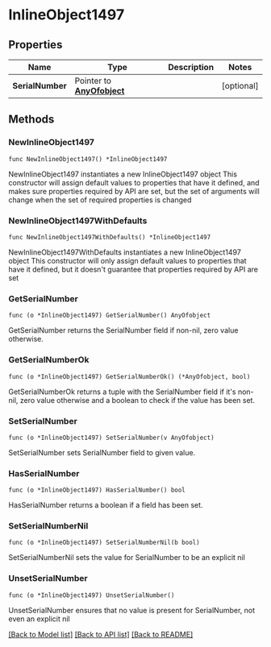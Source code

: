 # InlineObject1497

## Properties

Name | Type | Description | Notes
------------ | ------------- | ------------- | -------------
**SerialNumber** | Pointer to [**AnyOfobject**](anyOf&lt;object&gt;.md) |  | [optional] 

## Methods

### NewInlineObject1497

`func NewInlineObject1497() *InlineObject1497`

NewInlineObject1497 instantiates a new InlineObject1497 object
This constructor will assign default values to properties that have it defined,
and makes sure properties required by API are set, but the set of arguments
will change when the set of required properties is changed

### NewInlineObject1497WithDefaults

`func NewInlineObject1497WithDefaults() *InlineObject1497`

NewInlineObject1497WithDefaults instantiates a new InlineObject1497 object
This constructor will only assign default values to properties that have it defined,
but it doesn't guarantee that properties required by API are set

### GetSerialNumber

`func (o *InlineObject1497) GetSerialNumber() AnyOfobject`

GetSerialNumber returns the SerialNumber field if non-nil, zero value otherwise.

### GetSerialNumberOk

`func (o *InlineObject1497) GetSerialNumberOk() (*AnyOfobject, bool)`

GetSerialNumberOk returns a tuple with the SerialNumber field if it's non-nil, zero value otherwise
and a boolean to check if the value has been set.

### SetSerialNumber

`func (o *InlineObject1497) SetSerialNumber(v AnyOfobject)`

SetSerialNumber sets SerialNumber field to given value.

### HasSerialNumber

`func (o *InlineObject1497) HasSerialNumber() bool`

HasSerialNumber returns a boolean if a field has been set.

### SetSerialNumberNil

`func (o *InlineObject1497) SetSerialNumberNil(b bool)`

 SetSerialNumberNil sets the value for SerialNumber to be an explicit nil

### UnsetSerialNumber
`func (o *InlineObject1497) UnsetSerialNumber()`

UnsetSerialNumber ensures that no value is present for SerialNumber, not even an explicit nil

[[Back to Model list]](../README.md#documentation-for-models) [[Back to API list]](../README.md#documentation-for-api-endpoints) [[Back to README]](../README.md)


